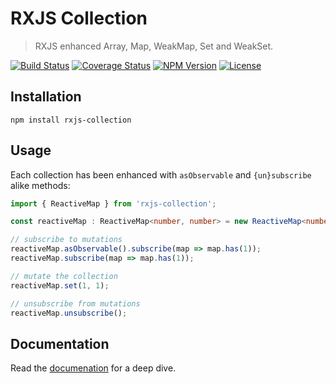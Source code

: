 RXJS Collection
===============

> RXJS enhanced Array, Map, WeakMap, Set and WeakSet.

[![Build Status](https://img.shields.io/github/actions/workflow/status/henryruhs/rxjs-collection/ci.yml.svg?branch=master)](https://github.com/henryruhs/rxjs-collection/actions?query=workflow:ci)
[![Coverage Status](https://coveralls.io/repos/github/henryruhs/rxjs-collection/badge.svg)](https://coveralls.io/github/henryruhs/rxjs-collection)
[![NPM Version](https://img.shields.io/npm/v/rxjs-collection.svg)](https://npmjs.com/package/rxjs-collection)
[![License](https://img.shields.io/npm/l/rxjs-collection.svg)](https://npmjs.com/package/rxjs-collection)


Installation
------------

```
npm install rxjs-collection
```


Usage
-----

Each collection has been enhanced with `asObservable` and `{un}subscribe` alike methods:

```typescript
import { ReactiveMap } from 'rxjs-collection';

const reactiveMap : ReactiveMap<number, number> = new ReactiveMap<number, number>();

// subscribe to mutations
reactiveMap.asObservable().subscribe(map => map.has(1));
reactiveMap.subscribe(map => map.has(1));

// mutate the collection
reactiveMap.set(1, 1);

// unsubscribe from mutations
reactiveMap.unsubscribe();
```


Documentation
-------------

Read the [documenation](https://henryruhs.gitbook.io/rxjs-collection) for a deep dive.
